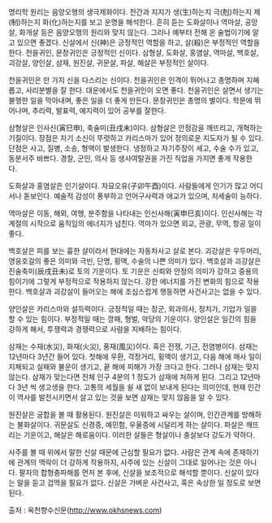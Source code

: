 명리학 원리는 음양오행의 생극제화이다. 천간과 지지가 생(生)하는지 극(剋)하는지 제(制)하는지 화(化)하는지를 보고 운명을 해석한다. 흔히 듣는 도화살이나 역마살, 공망살, 화개살 등은 음양오행의 원리와 맞지 않는다. 그러나 예부터 전해 온 술법이기에 알고 있으면 좋겠다. 신살에서 신(神)은 긍정적인 역할을 하고, 살(殺)은 부정적인 역할을 한다. 천을귀인, 문창귀인은 긍정적인 신이다. 삼형살, 도화살, 홍염살, 역마살, 백호살, 괴강살, 양인살, 삼재, 원진살, 귀문살, 파살, 해살은 부정적인 살이다.   
  
천을귀인은 만 가지 신을 다스리는 신이다. 천을귀인은 인격이 뛰어나고 총명하며 지혜롭고, 사리분별을 잘 한다. 대운에서도 천을귀인이 오면 좋다. 천을귀인은 살면서 생기는 불행한 일을 막아내며, 좋은 일을 더 좋게 만든다. 문창귀인은 총명의 별이다. 학문에 뛰어나며, 추리력, 발표력, 예지력이 있어 공부를 잘한다.    
  
삼형살은 인사신(寅巳申), 축술미(丑戌未)이다. 삼형살은 안정감을 깨뜨리고, 개혁하는 기질이다. 장점은 자기 소신이 뚜렷하고 카리스마가 있어 정의로운 지도자가 될 수 있다. 단점은 사고, 질병, 소송, 형액이 발생한다. 냉정하고 자기주장이 세고, 수술 수가 있고, 동분서주 바쁘다. 경찰, 군인, 의사 등 생사여탈권을 가진 직업을 가지면 좋게 작용한다.    
  
도화살과 홍염살은 인기살이다. 자묘오유(子卯午酉)이다. 사람들에게 인기가 많고 어디서나 돋보인다. 예술적 감성이 풍부하고 언어구사력과 애교가 있으며, 처세술이 능하다.  
  
역마살은 이동, 해외, 여행, 분주함을 나타내는 인신사해(寅申巳亥)이다. 인신사해는 각 계절의 시작으로 움직임의 에너지가 넘친다. 역마가 있으면 외교, 관광, 무역, 항공 일이 좋다.  
  
백호살은 피를 보는 흉한 살이라서 현대에는 자동차사고 살로 본다. 괴강살은 우두머리, 영웅호걸의 좋은 의미와 극빈, 단명, 횡액, 수술의 나쁜 의미가 있다. 백호살과 괴강살은 진술축미(辰戌丑未)로 토의 기운이다. 토 기운은 신뢰와 안정의 의미가 강하고 중용의 힘이기에 그렇게 부정적으로 작용하지 않는다. 강한 에너지를 가진 변화의 힘으로 작용한다. 백호살과 괴강살이 들어오는 해에 조심스럽게 행동하면 사건사고는 없을 수 있다.  
  
양인살은 카리스마와 설득력이다. 긍정적일 때는 장군, 외과의사, 정치가, 기업가 일을 할 수 있는 힘이다. 부정적일 때는 깡패, 형벌, 악당의 기운이다. 양인살은 일간의 힘을 강하게 해서, 투쟁력과 경쟁력으로 사람을 지배하는 힘이다.  
  
삼재는 수재(水災), 화재(火災), 풍재(風災)이다. 혹은 전쟁, 기근, 전염병이다. 삼재는 12년마다 3년간 들어 있다. 첫해에 우환, 걱정거리, 횡액이 생기고, 다음 해에 매사 일이 지체되고 실패와 불운이 생기고, 끝 해에 피해가 가장 크다고 한다. 그러나 삼재는 맞지 않는다. 삼재가 맞는다면 전체 인구 4분의 1 정도가 삼재에 처하게 된다. 그리고 12년마다 3년 씩 생고생을 한다. 고통의 세월을 쉴 새 없이 보내게 된다는 의미인데, 현재 인간이 역사를 발전시키면서 살고 있는 것을 보면 삼재는 맞지 않음을 알 수 있다.  
  
원진살은 궁합을 볼 때 활용된다. 원진살은 미워하고 싸우는 살이며, 인간관계를 방해하는 불화살이다. 귀문살도 신경증, 예민함, 우울증에 시달리게 하는 살이다. 파살은 깨뜨리는 기운이고, 해살은 해로움이다. 이러한 살들은 형살이나 충살보다 강도가 약하다.   
  
사주를 볼 때 위에서 말한 신살 때문에 근심할 필요가 없다. 사람은 관계 속에 존재하기에 관계의 맥락이 더 강하게 작용하지, 사주에 있는 신살이 그대로 일어나는 것은 아니다. 팔자의 합형충파해를 먼저 본 후에, 신살을 보조적으로 해석할 뿐이다. 신살이 있다는 말을 듣고 겁먹을 필요가 없다. 신살은 가벼운 사건사고, 혹은 속상한 일 정도로 보면 된다.  
  
출처 : 옥천향수신문(http://www.okhsnews.com)